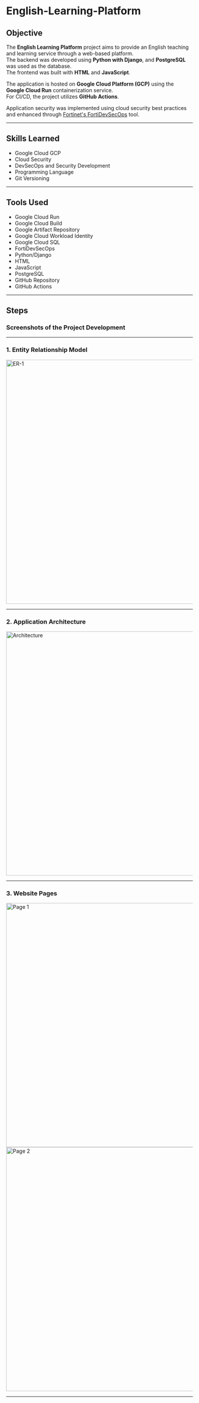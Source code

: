# **English-Learning-Platform**

## **Objective**

The **English Learning Platform** project aims to provide an English teaching and learning service through a web-based platform.  
The backend was developed using **Python with Django**, and **PostgreSQL** was used as the database.  
The frontend was built with **HTML** and **JavaScript**.

The application is hosted on **Google Cloud Platform (GCP)** using the **Google Cloud Run** containerization service.  
For CI/CD, the project utilizes **GitHub Actions**.

Application security was implemented using cloud security best practices and enhanced through [Fortinet's FortiDevSecOps](https://www.fortinet.com/br/products/fortidevsec) tool.

---

## **Skills Learned**

- Google Cloud GCP  
- Cloud Security  
- DevSecOps and Security Development  
- Programming Language  
- Git Versioning  

---

## **Tools Used**

- Google Cloud Run  
- Google Cloud Build  
- Google Artifact Repository  
- Google Cloud Workload Identity  
- Google Cloud SQL  
- FortiDevSecOps  
- Python/Django  
- HTML  
- JavaScript  
- PostgreSQL  
- GitHub Repository  
- GitHub Actions  

---

## **Steps**  
### **Screenshots of the Project Development**

---

### **1. Entity Relationship Model**

<img width="657" alt="ER-1" src="https://github.com/user-attachments/assets/ad9fe8a4-0b4f-4622-8496-7d35e4c815af" />

---

### **2. Application Architecture**

<img width="657" alt="Architecture" src="https://github.com/user-attachments/assets/a006a4f6-be4a-4bb8-80ba-e9b1ae233869" />

---

### **3. Website Pages**

<img width="657" alt="Page 1" src="https://github.com/user-attachments/assets/cf74f51f-75fe-40a0-8a16-c5a4024287fa" />  
<img width="657" alt="Page 2" src="https://github.com/user-attachments/assets/c07fb745-14e1-4b12-b5d2-4aac713fa2d2" />

---
